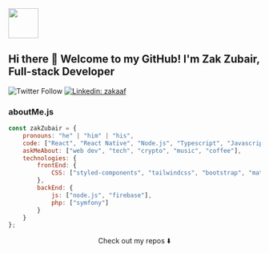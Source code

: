 <img src="https://avatars.githubusercontent.com/u/1853932?v=4&w=200" width="60" />

## Hi there 👋 Welcome to my GitHub! I'm Zak Zubair, Full-stack Developer

![Twitter Follow](https://img.shields.io/twitter/follow/zakaaf?style=social)
[![Linkedin: zakaaf](https://img.shields.io/badge/-ZakZubair-blue?style=flat-square&logo=Linkedin&logoColor=white&link=https://www.linkedin.com/in/zakaaf/)](https://www.linkedin.com/in/zakaaf/)

### aboutMe.js

```javascript
const zakZubair = {
    pronouns: "he" | "him" | "his",
    code: ["React", "React Native", "Node.js", "Typescript", "Javascript", "HTML", "CSS"],
    askMeAbout: ["web dev", "tech", "crypto", "music", "coffee"],
    technologies: {
        frontEnd: {
            CSS: ["styled-components", "tailwindcss", "bootstrap", "materialize"]
        },
        backEnd: {
            js: ["node.js", "firebase"],
            php: ["symfony"]
        }        
    }
};
```

<p align="center">
Check out my repos ⬇️  
</p>

